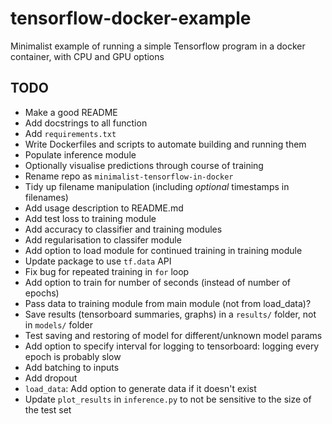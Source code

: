 # tensorflow-docker-example

Minimalist example of running a simple Tensorflow program in a docker container, with CPU and GPU options

## TODO

- Make a good README
- Add docstrings to all function
- Add `requirements.txt`
- Write Dockerfiles and scripts to automate building and running them
- Populate inference module
- Optionally visualise predictions through course of training
- Rename repo as `minimalist-tensorflow-in-docker`
- Tidy up filename manipulation (including *optional* timestamps in filenames)
- Add usage description to README.md
- Add test loss to training module
- Add accuracy to classifier and training modules
- Add regularisation to classifer module
- Add option to load module for continued training in training module
- Update package to use `tf.data` API
- Fix bug for repeated training in `for` loop
- Add option to train for number of seconds (instead of number of epochs)
- Pass data to training module from main module (not from load_data)?
- Save results (tensorboard summaries, graphs) in a `results/` folder, not in `models/` folder
- Test saving and restoring of model for different/unknown model params
- Add option to specify interval for logging to tensorboard: logging every epoch is probably slow
- Add batching to inputs
- Add dropout
- `load_data`: Add option to generate data if it doesn't exist
- Update `plot_results` in `inference.py` to not be sensitive to the size of the test set